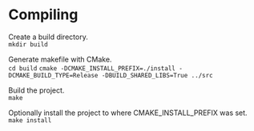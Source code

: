 
# Compiling

Create a build directory.  
`mkdir build`

Generate makefile with CMake.  
`cd build`
`cmake -DCMAKE_INSTALL_PREFIX=./install -DCMAKE_BUILD_TYPE=Release -DBUILD_SHARED_LIBS=True ../src`

Build the project.  
`make`

Optionally install the project to where CMAKE\_INSTALL\_PREFIX was set.
`make install`

